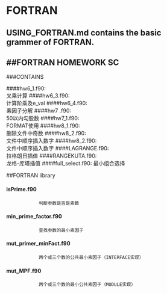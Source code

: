 # FORTRAN

## USING_FORTRAN.md contains the basic grammer of FORTRAN. 

##FORTRAN HOMEWORK SC
-------------------------------------------------------------------------------
###CONTAINS

####hw6_1.f90:  
				叉乘计算
####hw6_3.f90:  
				计算阶乘及e_val
####hw6_4.f90:  
				素因子分解
####hw7  .f90:  
				50以内勾股数
####hw7_1.f90:  
				FORMAT使用
####hw8_1.f90:  
				删除文件中奇数
####hw8_2.f90:  
				文件中顺序插入数字
####hw8_2.f90:  
				文件中顺序插入数字
####LAGRANGE.f90:  
				拉格朗日插值
####RANGEKUTA.f90:  
				龙格-库塔插值
####full_select.f90:
				最小组合选择

##FORTRAN library
#### isPrime.f90
				判断参数是否是素数
#### min_prime_factor.f90
				查找参数的最小素因子
#### mut_primer_minFact.f90
				两个或三个数的公共最小素因子（INTERFACE实现）
#### mut_MPF.f90
				两个或三个数的最小公共素因子（MODULE实现）

